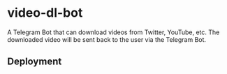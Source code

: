 # video-dl-bot

A Telegram Bot that can download videos from Twitter, YouTube, etc. The downloaded video will be sent back to the user via the Telegram Bot. 

## Deployment

